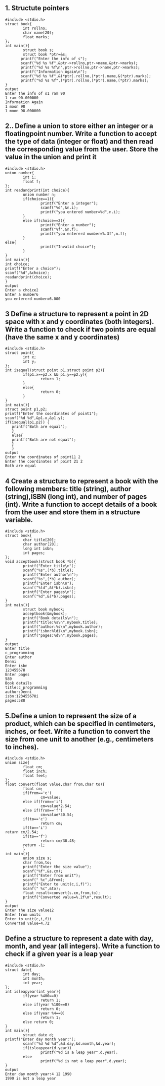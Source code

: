 ## 1. Structute pointers
```
#include <stdio.h>
struct book{
        int rollno;
        char name[20];
        float marks;
};
int main(){
        struct book s;
        struct book *ptr=&s;
       printf("Enter the info of s");
       scanf("%d %s %f",&ptr->rollno,ptr->name,&ptr->marks);
       printf("%d %s %f\n",ptr->rollno,ptr->name,ptr->marks);
       printf("Information Again\n");
       scanf("%d %s %f",&(*ptr).rollno,(*ptr).name,&(*ptr).marks);
       printf("%d %s %f",(*ptr).rollno,(*ptr).name,(*ptr).marks);
}
output
Enter the info of s1 ram 90
1 ram 90.000000
Information Again
1 moon 98
1 moon 98.000000
```
## 2.. Define a union to store either an integer or a floatingpoint number. Write a function to accept the type of data (integer or float) and then read the corresponding value from the user. Store the value in the union and print it
```
#include <stdio.h>
union number{
        int i;
        float f;
};
int readandprint(int choice){
        union number n;
        if(choice==1){
                printf("Enter a integer");
                scanf("%d",&n.i);
                printf("you entered number=%d",n.i);
        }
        else if(choice==2){
                printf("Enter a number");
                scanf("%f",&n.f);
                printf("you entererd number=%.3f",n.f);
        }
else{
                printf("Invalid choice");
        }
}
int main(){
int choice;
printf("Enter a choice");
scanf("%d",&choice);
readandprint(choice);
}
output
Enter a choice2
Enter a number6
you entererd number=6.000
```
## 3 Define a structure to represent a point in 2D space with x and y coordinates (both integers). Write a function to check if two points are equal (have the same x and y coordinates)
```
#include <stdio.h>
struct point{
        int x;
        int y;
};
int isequal(struct point p1,struct point p2){
        if(p1.x==p2.x && p1.y==p2.y){
                return 1;
        }
        else{
                return 0;
        }
}
int main(){
struct point p1,p2;
printf("Enter the coordinates of point1");
scanf("%d %d",&p1.x,&p1.y);
if(isequal(p1,p2)) {
   printf("Both are equal");
   }
   else{
   printf("Both are not equal");
   }
   }
output
Enter the coordinates of point11 2
Enter the coordinates of point 21 2 
Both are equal
```
## 4 Create a structure to represent a book with the following members: title (string), author (string),ISBN (long int), and number of pages (int). Write a function to accept details of a book from the user and store them in a structure variable.
```
#include <stdio.h>
struct book{
        char title[20];
        char author[20];
        long int isbn;
        int pages;
};
void acceptbook(struct book *b){
        printf("Enter title\n");
        scanf("%s",(*b).title);
        printf("Enter author\n");
        scanf("%s",(*b).author);
        printf("Enter isbn\n");
        scanf("%ld",&(*b).isbn);
        printf("Enter pages\n");
        scanf("%d",&(*b).pages);
}
int main(){
        struct book mybook;
        acceptbook(&mybook);
        printf("Book details\n");
        printf("title:%s\n",mybook.title);
        printf("author:%s\n",mybook.author);
        printf("isbn:%ldi\n",mybook.isbn);
        printf("pages:%d\n",mybook.pages);
}
output
Enter title
c_programming
Enter author
Denni
Enter isbn
123455678
Enter pages
580
Book details
title:c_programming
author:Denni
isbn:123455678i
pages:580
```
## 5.Define a union to represent the size of a product, which can be specified in centimeters, inches, or feet. Write a function to convert the size from one unit to another (e.g., centimeters to inches). 
```
#include <stdio.h>
union size{
        float cm;
        float inch;
        float feet;
};
float convert(float value,char from,char to){
        float cm;
        if(from=='c')
                cm=value;
        else if(from=='i')
                cm=value*2.54;
        else if(from=='f')
                cm=value*30.54;
        if(to=='c')
                return cm;
        if(to=='i')
return cm/2.54;
        if(to=='f')
                return cm/30.48;
        return -1;
        }
int main(){
        union size s;
        char from,to;
        printf("Enter the size value");
        scanf("%f",&s.cm);
        printf("Enter from unit");
        scanf(" %c",&from);
        printf("Enter to unit(c,i,f)");
        scanf(" %c",&to);
        float result=convert(s.cm,from,to);
        printf("Converted value=%.2f\n",result);
}
output
Enter the size value12
Enter from unitc
Enter to unit(c,i,f)i
Converted value=4.72
```
## Define a structure to represent a date with day, month, and year (all integers). Write a function to check if a given year is a leap year
```
#include <stdio.h>
struct date{
        int day;
        int month;
        int year;
};
int isleapyear(int year){
        if(year %400==0)
                return 1;
        else if(year %100==0)
                return 0;
        else if(year %4==0)
                return 1;
        else return 0;
}
int main(){
        struct date d;
printf("Enter day month year:");
        scanf("%d %d %d",&d.day,&d.month,&d.year);
        if(isleapyear(d.year))
                printf("%d is a leap year",d.year);
        else
                printf("%d is not a leap year",d.year);
}
output
Enter day month year:4 12 1990
1990 is not a leap year
                       

